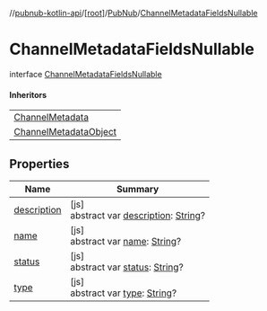 //[pubnub-kotlin-api](../../../../index.md)/[[root]](../../index.md)/[PubNub](../index.md)/[ChannelMetadataFieldsNullable](index.md)

# ChannelMetadataFieldsNullable

interface [ChannelMetadataFieldsNullable](index.md)

#### Inheritors

| |
|---|
| [ChannelMetadata](../-channel-metadata/index.md) |
| [ChannelMetadataObject](../-channel-metadata-object/index.md) |

## Properties

| Name | Summary |
|---|---|
| [description](description.md) | [js]<br>abstract var [description](description.md): [String](https://kotlinlang.org/api/latest/jvm/stdlib/kotlin-stdlib/kotlin/-string/index.html)? |
| [name](name.md) | [js]<br>abstract var [name](name.md): [String](https://kotlinlang.org/api/latest/jvm/stdlib/kotlin-stdlib/kotlin/-string/index.html)? |
| [status](status.md) | [js]<br>abstract var [status](status.md): [String](https://kotlinlang.org/api/latest/jvm/stdlib/kotlin-stdlib/kotlin/-string/index.html)? |
| [type](type.md) | [js]<br>abstract var [type](type.md): [String](https://kotlinlang.org/api/latest/jvm/stdlib/kotlin-stdlib/kotlin/-string/index.html)? |
